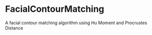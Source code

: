 # FacialContourMatching
A facial contour matching algorithm using Hu Moment and Procrustes Distance
